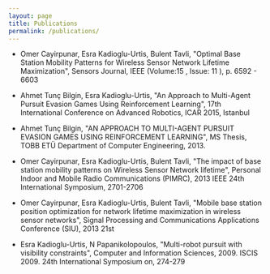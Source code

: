 ```yaml
---
layout: page
title: Publications
permalink: /publications/
---
```

+ Omer Cayirpunar, Esra Kadioglu-Urtis, Bulent Tavli, "Optimal Base Station Mobility Patterns for Wireless Sensor Network Lifetime Maximization", Sensors Journal, IEEE  (Volume:15 ,  Issue: 11 ), p. 6592 - 6603

+ Ahmet Tunç Bilgin, Esra Kadioglu-Urtis, "An Approach to Multi-Agent Pursuit Evasion Games Using Reinforcement Learning", 17th International Conference on Advanced Robotics, ICAR 2015, Istanbul

+ Ahmet Tunç Bilgin, "AN APPROACH TO MULTI-AGENT PURSUIT EVASION GAMES USING REINFORCEMENT LEARNING", MS Thesis, TOBB ETÜ Department of Computer Engineering, 2013.

+ Omer Cayirpunar, Esra Kadioglu-Urtis, Bulent Tavli, "The impact of base station mobility patterns on Wireless Sensor Network lifetime", Personal Indoor and Mobile Radio Communications (PIMRC), 2013 IEEE 24th International Symposium, 2701-2706

+ Omer Cayirpunar, Esra Kadioglu-Urtis, Bulent Tavli, "Mobile base station position optimization for network lifetime maximization in wireless sensor networks", Signal Processing and Communications Applications Conference (SIU), 2013 21st

+ Esra Kadioglu-Urtis, N Papanikolopoulos, "Multi-robot pursuit with visibility constraints", Computer and Information Sciences, 2009. ISCIS 2009. 24th International Symposium on, 274-279
